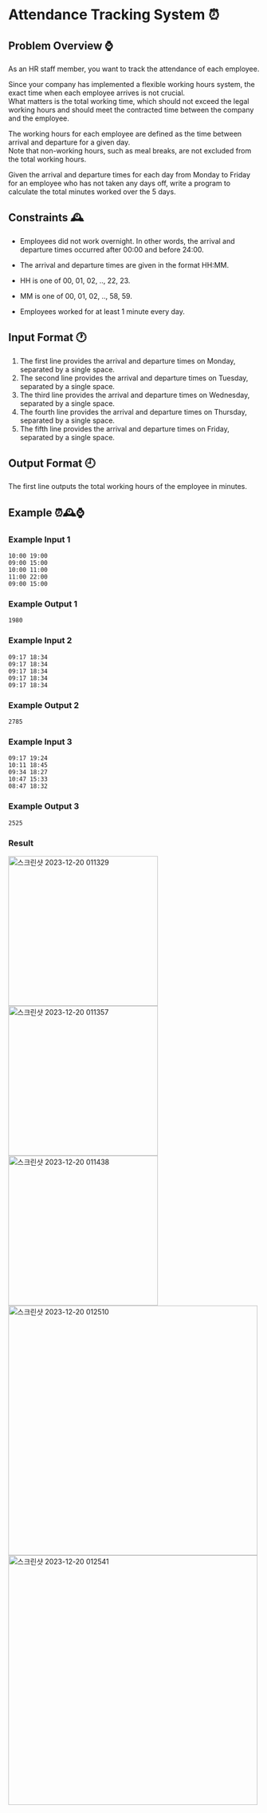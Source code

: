# Attendance Tracking System ⏰

## Problem Overview ⌚

As an HR staff member, you want to track the attendance of each employee.

Since your company has implemented a flexible working hours system, the exact time when each employee arrives is not crucial.    
What matters is the total working time, which should not exceed the legal working hours and should meet the contracted time between the company and the employee.

The working hours for each employee are defined as the time between arrival and departure for a given day.      
Note that non-working hours, such as meal breaks, are not excluded from the total working hours.

Given the arrival and departure times for each day from Monday to Friday for an employee who has not taken any days off, write a program to calculate the total minutes worked over the 5 days.


## Constraints 🕰️

- Employees did not work overnight. In other words, the arrival and departure times occurred after 00:00 and before 24:00.

- The arrival and departure times are given in the format HH:MM.
- HH is one of 00, 01, 02, .., 22, 23.
- MM is one of 00, 01, 02, .., 58, 59.
- Employees worked for at least 1 minute every day.

## Input Format 🕐

1. The first line provides the arrival and departure times on Monday, separated by a single space.
2. The second line provides the arrival and departure times on Tuesday, separated by a single space.
3. The third line provides the arrival and departure times on Wednesday, separated by a single space.
4. The fourth line provides the arrival and departure times on Thursday, separated by a single space.
5. The fifth line provides the arrival and departure times on Friday, separated by a single space.

## Output Format 🕘

The first line outputs the total working hours of the employee in minutes.


## Example ⏰🕰️⌚

### Example Input 1
```
10:00 19:00
09:00 15:00
10:00 11:00
11:00 22:00
09:00 15:00
```

### Example Output 1
```
1980
```

### Example Input 2
```
09:17 18:34
09:17 18:34
09:17 18:34
09:17 18:34
09:17 18:34
```

### Example Output 2
```
2785
```

### Example Input 3
```
09:17 19:24
10:11 18:45
09:34 18:27
10:47 15:33
08:47 18:32
```

### Example Output 3
```
2525
```

### Result 
<img width="300" alt="스크린샷 2023-12-20 011329" src="https://github.com/InseokJun/Hyundai-Softeer/assets/153903563/05b017cb-a750-4fdf-9ff1-1ae52a723ab2">
<img width="300" alt="스크린샷 2023-12-20 011357" src="https://github.com/InseokJun/Hyundai-Softeer/assets/153903563/cb0394aa-df4c-41b8-8626-827ffb49d90c">
<img width="300" alt="스크린샷 2023-12-20 011438" src="https://github.com/InseokJun/Hyundai-Softeer/assets/153903563/ce4659e6-72df-4a15-bfc4-06d53505ef29">
<img width="500" alt="스크린샷 2023-12-20 012510" src="https://github.com/InseokJun/Hyundai-Softeer/assets/153903563/5cba9c48-4ffe-46f8-a953-142aaa200280">
<img width="500" alt="스크린샷 2023-12-20 012541" src="https://github.com/InseokJun/Hyundai-Softeer/assets/153903563/b314cb0f-fc3b-4e7b-a160-d0795219fab9">

